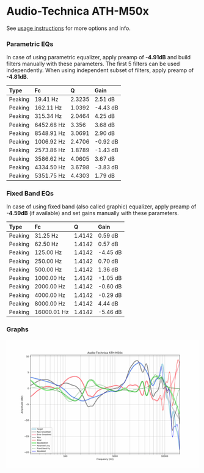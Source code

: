 # Audio-Technica ATH-M50x
See [usage instructions](https://github.com/jaakkopasanen/AutoEq#usage) for more options and info.

### Parametric EQs
In case of using parametric equalizer, apply preamp of **-4.91dB** and build filters manually
with these parameters. The first 5 filters can be used independently.
When using independent subset of filters, apply preamp of **-4.81dB**.

| Type    | Fc         |      Q | Gain     |
|:--------|:-----------|:-------|:---------|
| Peaking | 19.41 Hz   | 2.3235 | 2.51 dB  |
| Peaking | 162.11 Hz  | 1.0392 | -4.43 dB |
| Peaking | 315.34 Hz  | 2.0464 | 4.25 dB  |
| Peaking | 6452.68 Hz | 3.356  | 3.68 dB  |
| Peaking | 8548.91 Hz | 3.0691 | 2.90 dB  |
| Peaking | 1006.92 Hz | 2.4706 | -0.92 dB |
| Peaking | 2573.86 Hz | 1.8789 | -1.43 dB |
| Peaking | 3586.62 Hz | 4.0605 | 3.67 dB  |
| Peaking | 4334.50 Hz | 3.6798 | -3.83 dB |
| Peaking | 5351.75 Hz | 4.4303 | 1.79 dB  |

### Fixed Band EQs
In case of using fixed band (also called graphic) equalizer, apply preamp of **-4.59dB**
(if available) and set gains manually with these parameters.

| Type    | Fc          |      Q | Gain     |
|:--------|:------------|:-------|:---------|
| Peaking | 31.25 Hz    | 1.4142 | 0.59 dB  |
| Peaking | 62.50 Hz    | 1.4142 | 0.57 dB  |
| Peaking | 125.00 Hz   | 1.4142 | -4.45 dB |
| Peaking | 250.00 Hz   | 1.4142 | 0.70 dB  |
| Peaking | 500.00 Hz   | 1.4142 | 1.36 dB  |
| Peaking | 1000.00 Hz  | 1.4142 | -1.05 dB |
| Peaking | 2000.00 Hz  | 1.4142 | -0.60 dB |
| Peaking | 4000.00 Hz  | 1.4142 | -0.29 dB |
| Peaking | 8000.00 Hz  | 1.4142 | 4.44 dB  |
| Peaking | 16000.01 Hz | 1.4142 | -5.46 dB |

### Graphs
![](./Audio-Technica%20ATH-M50x.png)